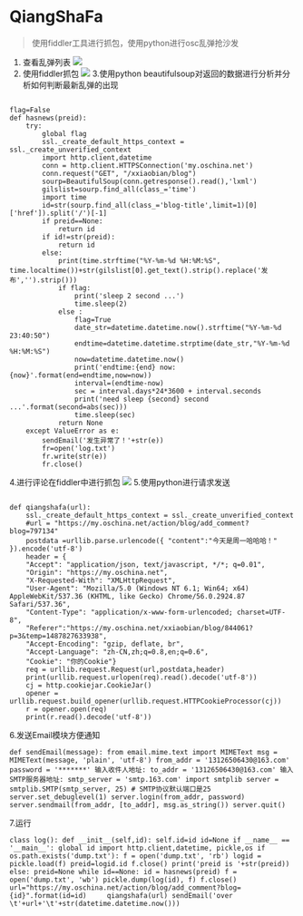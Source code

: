 # QiangShaFa

> 使用fiddler工具进行抓包，使用python进行osc乱弹抢沙发

1. 查看乱弹列表
![](http://i.imgur.com/AcjZ7Qz.jpg)
2. 使用fiddler抓包
![](http://i.imgur.com/f6iru0s.jpg)
3.使用python beautifulsoup对返回的数据进行分析并分析如何判断最新乱弹的出现

```

flag=False
def hasnews(preid):
    try:
        global flag
        ssl._create_default_https_context = ssl._create_unverified_context
        import http.client,datetime
        conn = http.client.HTTPSConnection('my.oschina.net')
        conn.request("GET", "/xxiaobian/blog")
        sourp=BeautifulSoup(conn.getresponse().read(),'lxml')
        gilslist=sourp.find_all(class_='time')
        import time
        id=str(sourp.find_all(class_='blog-title',limit=1)[0]['href']).split('/')[-1]
        if preid==None:
            return id
        if id!=str(preid):
            return id
        else:
            print(time.strftime("%Y-%m-%d %H:%M:%S", time.localtime())+str(gilslist[0].get_text().strip().replace('发布','').strip()))
            if flag:
                print('sleep 2 second ...')
                time.sleep(2)
            else :
                flag=True
                date_str=datetime.datetime.now().strftime("%Y-%m-%d 23:40:50")
                endtime=datetime.datetime.strptime(date_str,"%Y-%m-%d %H:%M:%S")
                now=datetime.datetime.now()
                print('endtime:{end} now:{now}'.format(end=endtime,now=now))
                interval=(endtime-now)
                sec = interval.days*24*3600 + interval.seconds
                print('need sleep {second} second ...'.format(second=abs(sec)))
                time.sleep(sec)
            return None
    except ValueError as e:
        sendEmail('发生异常了！'+str(e))
        fr=open('log.txt')
        fr.write(str(e))
        fr.close()

```

4.进行评论在fiddler中进行抓包
![](http://i.imgur.com/vQRcDlR.jpg)
5.使用python进行请求发送

```

def qiangshafa(url):
    ssl._create_default_https_context = ssl._create_unverified_context
    #url = "https://my.oschina.net/action/blog/add_comment?blog=797134"
    postdata =urllib.parse.urlencode({ "content":"今天是周一哈哈哈！" }).encode('utf-8')
    header = {
    "Accept": "application/json, text/javascript, */*; q=0.01",
    "Origin": "https://my.oschina.net",
    "X-Requested-With": "XMLHttpRequest",
    "User-Agent": "Mozilla/5.0 (Windows NT 6.1; Win64; x64) AppleWebKit/537.36 (KHTML, like Gecko) Chrome/56.0.2924.87 Safari/537.36",
    "Content-Type": "application/x-www-form-urlencoded; charset=UTF-8",
    "Referer":"https://my.oschina.net/xxiaobian/blog/844061?p=3&temp=1487827633938",
    "Accept-Encoding": "gzip, deflate, br",
    "Accept-Language": "zh-CN,zh;q=0.8,en;q=0.6",
    "Cookie": "你的Cookie"}
    req = urllib.request.Request(url,postdata,header)
    print(urllib.request.urlopen(req).read().decode('utf-8'))
    cj = http.cookiejar.CookieJar()
    opener = urllib.request.build_opener(urllib.request.HTTPCookieProcessor(cj))
    r = opener.open(req)
    print(r.read().decode('utf-8')) 

```
 
6.发送Email模块方便通知

`def sendEmail(message):
    from email.mime.text import MIMEText
    msg = MIMEText(message, 'plain', 'utf-8')
    from_addr = '13126506430@163.com'
    password = '*******'
    输入收件人地址:
    to_addr = '13126506430@163.com'
    输入SMTP服务器地址:
    smtp_server = 'smtp.163.com'
    import smtplib
    server = smtplib.SMTP(smtp_server, 25) # SMTP协议默认端口是25
    server.set_debuglevel(1)
    server.login(from_addr, password)
    server.sendmail(from_addr, [to_addr], msg.as_string())
    server.quit()
`
 
7.运行

`
class log():
    def __init__(self,id):
        self.id=id
id=None
if __name__ == '__main__':
    global id
    import http.client,datetime, pickle,os
    if os.path.exists('dump.txt'):
        f = open('dump.txt', 'rb')
        logid = pickle.load(f)
        preid=logid.id
        f.close()
        print('preid is '+str(preid))
    else:
        preid=None
    while id==None:
        id = hasnews(preid)
    f = open('dump.txt', 'wb')
    pickle.dump(log(id), f)
    f.close()
    url="https://my.oschina.net/action/blog/add_comment?blog={id}".format(id=id)    
    qiangshafa(url)
    sendEmail('over \t'+url+'\t'+str(datetime.datetime.now()))
` 